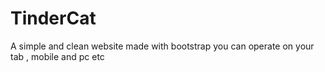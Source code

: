 # TinderCat
A simple and clean website made with bootstrap  you can operate on your tab , mobile and pc etc
